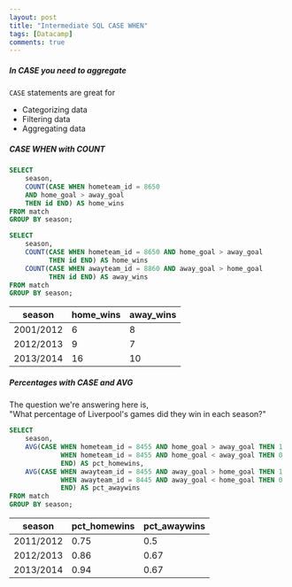 ```yaml
---
layout: post
title: "Intermediate SQL CASE WHEN"
tags: [Datacamp]
comments: true
---
```



##### In CASE you need to aggregate
`CASE` statements are great for
- Categorizing data
- Filtering data
- Aggregating data

##### CASE WHEN with COUNT

```sql
SELECT 
    season,
    COUNT(CASE WHEN hometeam_id = 8650
    AND home_goal > away_goal
    THEN id END) AS home_wins
FROM match
GROUP BY season;
```

```sql
SELECT
    season,
    COUNT(CASE WHEN hometeam_id = 8650 AND home_goal > away_goal
          THEN id END) AS home_wins
    COUNT(CASE WHEN awayteam_id = 8860 AND away_goal > home_goal
          THEN id END) AS away_wins
FROM match
GROUP BY season;
```

| season    | home_wins | away_wins |
|-----------|-----------|-----------|
| 2001/2012 | 6         | 8         |
| 2012/2013 | 9         | 7         |
| 2013/2014 | 16        | 10        |



##### Percentages with CASE and AVG

The question we're answering here is,  
"What percentage of Liverpool's games did they win in each season?"

```sql
SELECT
    season,
    AVG(CASE WHEN hometeam_id = 8455 AND home_goal > away_goal THEN 1
             WHEN hometeam_id = 8455 AND home_goal < away_goal THEN 0
             END) AS pct_homewins,
    AVG(CASE WHEN awayteam_id = 8455 AND away_goal > home_goal THEN 1
             WHEN awayteam_id = 8445 AND away_goal < home_goal THEN 0
             END) AS pct_awaywins
FROM match
GROUP BY season;
```

| season    | pct_homewins | pct_awaywins |
|-----------|--------------|--------------|
| 2011/2012 | 0.75         | 0.5          |
| 2012/2013 | 0.86         | 0.67         |
| 2013/2014 | 0.94         | 0.67         |